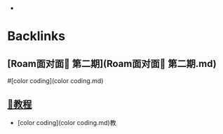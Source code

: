 - 

# Backlinks
## [Roam面对面🍜 第二期](Roam面对面🍜 第二期.md)

#[color coding](color coding.md)

## [📘教程](📘教程.md)
- [color coding](color coding.md)教


